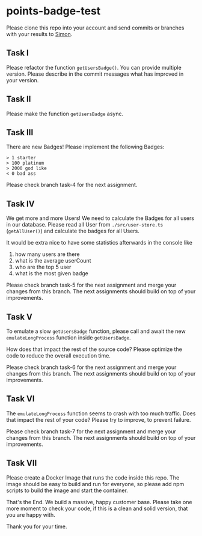 # points-badge-test

Please clone this repo into your account and send commits or branches with your results
to [Simon](mailto:s.hansen@digital-h.de).

## Task I

Please refactor the function `getUsersBadge()`. You can provide multiple version. Please describe in the commit messages
what has improved in your version.

## Task II

Please make the function `getUsersBadge` async.

## Task III

There are new Badges! Please implement the following Badges:

```
> 1 starter  
> 100 platinum  
> 2000 god like  
< 0 bad ass  
```

Please check branch task-4 for the next assignment.

## Task IV

We get more and more Users! We need to calculate the Badges for all users in our database.
Please read all User from `./src/user-store.ts` (`getAllUser()`) and calculate the badges for all Users.

It would be extra nice to have some statistics afterwards in the console like

1. how many users are there
2. what is the average userCount
3. who are the top 5 user
4. what is the most given badge

Please check branch task-5 for the next assignment and merge your changes from this branch. The next assignments should
build on top of your improvements.

## Task V

To emulate a slow `getUsersBadge` function, please call and await the new `emulateLongProcess` function
inside `getUsersBadge`.

How does that impact the rest of the source code? Please optimize the code to reduce the overall execution time.

Please check branch task-6 for the next assignment and merge your changes from this branch. The next assignments should
build on top of your improvements.

## Task VI

The `emulateLongProcess` function seems to crash with too much traffic. Does that impact the rest of your code? 
Please try to improve, to prevent failure.

Please check branch task-7 for the next assignment and merge your changes from this branch. The next assignments should build on top of your improvements.

## Task VII

Please create a Docker Image that runs the code inside this repo. The image should be easy to build and run for everyone, so please add npm scripts to build the image and start the container.

That's the End. We build a massive, happy customer base.
Please take one more moment to check your code, if this is a clean and solid version, that you are happy with.

Thank you for your time. 